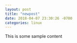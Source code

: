 ```yaml
---
layout: post
title: "newpost"
date: 2018-04-07 23:30:26 -0700
categories: linux
---
```


This is some sample content

